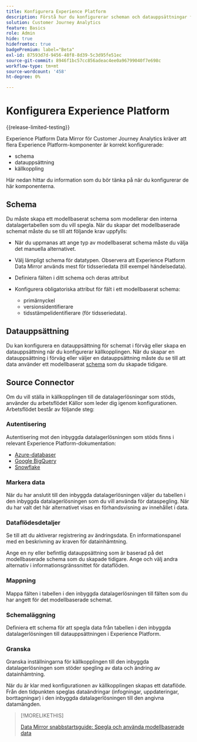 ```yaml
---
title: Konfigurera Experience Platform
description: Förstå hur du konfigurerar scheman och datauppsättningar för Experience Platform Data Mirror för Customer Journey Analytics
solution: Customer Journey Analytics
feature: Basics
role: Admin
hide: true
hidefromtoc: true
badgePremium: label="Beta"
exl-id: 87593d7d-9456-48f8-8d39-5c3d95fe51ec
source-git-commit: 8946f1bc57cc856adeac4ee0a96799040f7e698c
workflow-type: tm+mt
source-wordcount: '458'
ht-degree: 0%

---
```


# Konfigurera Experience Platform

{{release-limited-testing}}

Experience Platform Data Mirror för Customer Journey Analytics kräver att flera Experience Platform-komponenter är korrekt konfigurerade:

* schema
* datauppsättning
* källkoppling

Här nedan hittar du information som du bör tänka på när du konfigurerar de här komponenterna.

## Schema

Du måste skapa ett modellbaserat schema som modellerar den interna datalagertabellen som du vill spegla. När du skapar det modellbaserade schemat måste du se till att följande krav uppfylls:

* När du uppmanas att ange typ av modellbaserat schema måste du välja det manuella alternativet.
* Välj lämpligt schema för datatypen. Observera att Experience Platform Data Mirror används mest för tidsseriedata (till exempel händelsedata).

* Definiera fälten i ditt schema och deras attribut
* Konfigurera obligatoriska attribut för fält i ett modellbaserat schema:

   * primärnyckel
   * versionsidentifierare
   * tidsstämpelidentifierare (för tidsseriedata).

## Datauppsättning

Du kan konfigurera en datauppsättning för schemat i förväg eller skapa en datauppsättning när du konfigurerar källkopplingen.
När du skapar en datauppsättning i förväg eller väljer en datauppsättning måste du se till att data använder ett modellbaserat [schema](#schema) som du skapade tidigare.


## Source Connector

Om du vill ställa in källkopplingen till de datalagerlösningar som stöds, använder du arbetsflödet Källor som leder dig igenom konfigurationen. Arbetsflödet består av följande steg:

### Autentisering

Autentisering mot den inbyggda datalagerlösningen som stöds finns i relevant Experience Platform-dokumentation:

* [Azure-databaser](https://experienceleague.adobe.com/en/docs/experience-platform/sources/connectors/databases/databricks)
* [Google BigQuery](https://experienceleague.adobe.com/en/docs/experience-platform/sources/connectors/databases/bigquery)
* [Snowflake](https://experienceleague.adobe.com/en/docs/experience-platform/sources/connectors/databases/snowflake)


### Markera data

När du har anslutit till den inbyggda datalagerlösningen väljer du tabellen i den inbyggda datalagerlösningen som du vill använda för dataspegling. När du har valt det här alternativet visas en förhandsvisning av innehållet i data.


### Dataflödesdetaljer

Se till att du aktiverar registrering av ändringsdata. En informationspanel med en beskrivning av kraven för datainhämtning.

Ange en ny eller befintlig datauppsättning som är baserad på det modellbaserade schema som du skapade tidigare. Ange och välj andra alternativ i informationsgränssnittet för dataflöden.


### Mappning

Mappa fälten i tabellen i den inbyggda datalagerlösningen till fälten som du har angett för det modellbaserade schemat.


### Schemaläggning

Definiera ett schema för att spegla data från tabellen i den inbyggda datalagerlösningen till datauppsättningen i Experience Platform.


### Granska

Granska inställningarna för källkopplingen till den inbyggda datalagerlösningen som stöder spegling av data och ändring av datainhämtning.


När du är klar med konfigurationen av källkopplingen skapas ett dataflöde. Från den tidpunkten speglas dataändringar (infogningar, uppdateringar, borttagningar) i den inbyggda datalagerlösningen till den angivna datamängden.


>[!MORELIKETHIS]
>
>[Data Mirror snabbstartsguide: Spegla och använda modellbaserade data](model-based.md)
>
